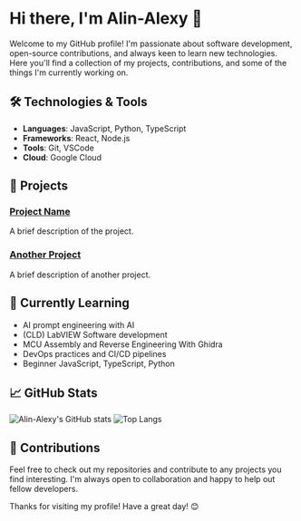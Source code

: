 
# Hi there, I'm Alin-Alexy 👋

Welcome to my GitHub profile! I'm passionate about software development, open-source contributions, and always keen to learn new technologies. Here you'll find a collection of my projects, contributions, and some of the things I'm currently working on.

## 🛠️ Technologies & Tools

- **Languages**: JavaScript, Python, TypeScript
- **Frameworks**: React, Node.js
- **Tools**: Git, VSCode
- **Cloud**: Google Cloud

## 🚀 Projects

### [Project Name](https://github.com/Alin-Alexy/project-name)
A brief description of the project.

### [Another Project](https://github.com/Alin-Alexy/another-project)
A brief description of another project.

## 🌱 Currently Learning

- AI prompt engineering with AI
- (CLD) LabVIEW Software development 
- MCU Assembly and Reverse Engineering With Ghidra
- DevOps practices and CI/CD pipelines
- Beginner JavaScript, TypeScript, Python


## 📈 GitHub Stats

![Alin-Alexy's GitHub stats](https://github-readme-stats.vercel.app/api?username=Alin-Alexy&show_icons=true&theme=radical)
![Top Langs](https://github-readme-stats.vercel.app/api/top-langs/?username=Alin-Alexy&layout=compact&theme=radical)

## 🤝 Contributions

Feel free to check out my repositories and contribute to any projects you find interesting. I'm always open to collaboration and happy to help out fellow developers.

Thanks for visiting my profile! Have a great day! 😊
